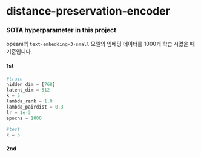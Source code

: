 # distance-preservation-encoder



### SOTA hyperparameter in this project
opeani의 `text-embedding-3-small` 모델의 임베딩 데이터를 1000개 학습 시켰을 때 기준입니다.

#### 1st
```python
#train
hidden_dim = [768]
latent_dim = 512
k = 5
lambda_rank = 1.0
lambda_pairdist = 0.3
lr = 1e-3
epochs = 1000

#test
k = 5
```

#### 2nd
```python

```
